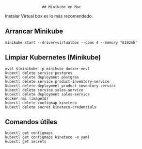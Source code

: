                      ## Minikube en Mac
Instalar Virtual box es lo màs recomendado.

## Arrancar Minikube
```shell
minikube start --driver=virtualbox --cpus 4 --memory "8192mb" 
```
## Limpiar Kubernetes (Minikube)
```shell
eval $(minikube -p minikube docker-env)
kubectl delete service postgres    
kubectl delete deployment postgres
kubectl delete service product-inventory-service      
kubectl delete deployment product-inventory-service
kubectl delete service sales-service      
kubectl delete deployment sales-service
docker rmi (imageId)
kubectl delete configmap kineteco
kubectl delete secret kineteco-credentials
```

## Comandos útiles

```shell
kubectl get configmaps
kubectl get configmaps kineteco -o yaml     
kubectl get secrets
```

